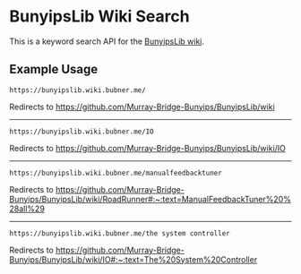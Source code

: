 # BunyipsLib Wiki Search

This is a keyword search API for the [BunyipsLib wiki](https://github.com/Murray-Bridge-Bunyips/BunyipsLib/wiki).

## Example Usage
`https://bunyipslib.wiki.bubner.me/`

Redirects to https://github.com/Murray-Bridge-Bunyips/BunyipsLib/wiki
___
`https://bunyipslib.wiki.bubner.me/IO`

Redirects to https://github.com/Murray-Bridge-Bunyips/BunyipsLib/wiki/IO
___
`https://bunyipslib.wiki.bubner.me/manualfeedbacktuner`

Redirects to https://github.com/Murray-Bridge-Bunyips/BunyipsLib/wiki/RoadRunner#:~:text=ManualFeedbackTuner%20%28all%29
___
`https://bunyipslib.wiki.bubner.me/the system controller`

Redirects to https://github.com/Murray-Bridge-Bunyips/BunyipsLib/wiki/IO#:~:text=The%20System%20Controller
